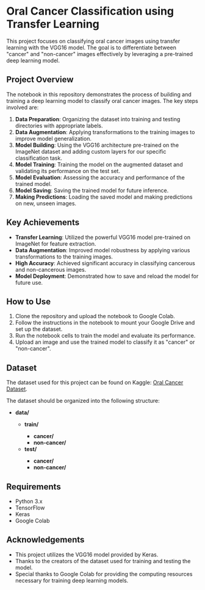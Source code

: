 
# Oral Cancer Classification using Transfer Learning

This project focuses on classifying oral cancer images using transfer learning with the VGG16 model. The goal is to differentiate between "cancer" and "non-cancer" images effectively by leveraging a pre-trained deep learning model.

## Project Overview
The notebook in this repository demonstrates the process of building and training a deep learning model to classify oral cancer images. The key steps involved are:

1. **Data Preparation**: Organizing the dataset into training and testing directories with appropriate labels.
2. **Data Augmentation**: Applying transformations to the training images to improve model generalization.
3. **Model Building**: Using the VGG16 architecture pre-trained on the ImageNet dataset and adding custom layers for our specific classification task.
4. **Model Training**: Training the model on the augmented dataset and validating its performance on the test set.
5. **Model Evaluation**: Assessing the accuracy and performance of the trained model.
6. **Model Saving**: Saving the trained model for future inference.
7. **Making Predictions**: Loading the saved model and making predictions on new, unseen images.

## Key Achievements
- **Transfer Learning**: Utilized the powerful VGG16 model pre-trained on ImageNet for feature extraction.
- **Data Augmentation**: Improved model robustness by applying various transformations to the training images.
- **High Accuracy**: Achieved significant accuracy in classifying cancerous and non-cancerous images.
- **Model Deployment**: Demonstrated how to save and reload the model for future use.

## How to Use
1. Clone the repository and upload the notebook to Google Colab.
2. Follow the instructions in the notebook to mount your Google Drive and set up the dataset.
3. Run the notebook cells to train the model and evaluate its performance.
4. Upload an image and use the trained model to classify it as "cancer" or "non-cancer".

## Dataset

The dataset used for this project can be found on Kaggle: [Oral Cancer Dataset](https://www.kaggle.com/datasets/zaidpy/oral-cancer-dataset).

The dataset should be organized into the following structure:
<ul>
<li><strong>data/</strong></li>
  <ul>
    <li><strong>train/</strong></li>
      <ul>
        <li><strong>cancer/</strong></li>
        <li><strong>non-cancer/</strong></li>
      </ul>
    <li><strong>test/</strong></li>
      <ul>
        <li><strong>cancer/</strong></li>
        <li><strong>non-cancer/</strong></li>
      </ul>
  </ul>
</ul>


## Requirements
- Python 3.x
- TensorFlow
- Keras
- Google Colab

## Acknowledgements
- This project utilizes the VGG16 model provided by Keras.
- Thanks to the creators of the dataset used for training and testing the model.
- Special thanks to Google Colab for providing the computing resources necessary for training deep learning models.

